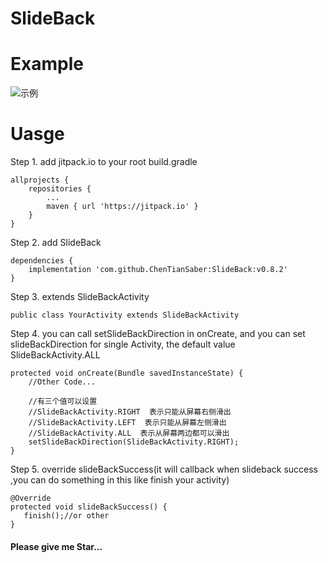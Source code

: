 # SlideBack

# Example
![示例](https://user-gold-cdn.xitu.io/2019/2/8/168cd3a35dd2f34d?w=289&h=596&f=gif&s=218272)

# Uasge

Step 1. add jitpack.io to your root build.gradle

````
allprojects {
    repositories {
        ...
        maven { url 'https://jitpack.io' }
    }
}
````
Step 2. add SlideBack

````
dependencies {
    implementation 'com.github.ChenTianSaber:SlideBack:v0.8.2'
}
````

Step 3. extends SlideBackActivity

````
public class YourActivity extends SlideBackActivity
````

Step 4. you can call setSlideBackDirection in onCreate, and you can set slideBackDirection for single Activity, the default value SlideBackActivity.ALL

````
protected void onCreate(Bundle savedInstanceState) {
    //Other Code...

    //有三个值可以设置
    //SlideBackActivity.RIGHT  表示只能从屏幕右侧滑出
    //SlideBackActivity.LEFT  表示只能从屏幕左侧滑出
    //SlideBackActivity.ALL  表示从屏幕两边都可以滑出
    setSlideBackDirection(SlideBackActivity.RIGHT);
}
````

Step 5. override slideBackSuccess(it will callback when slideback success ,you can do something in this like finish your activity)

````
@Override
protected void slideBackSuccess() {
   finish();//or other
}
````

#### Please give me Star...
